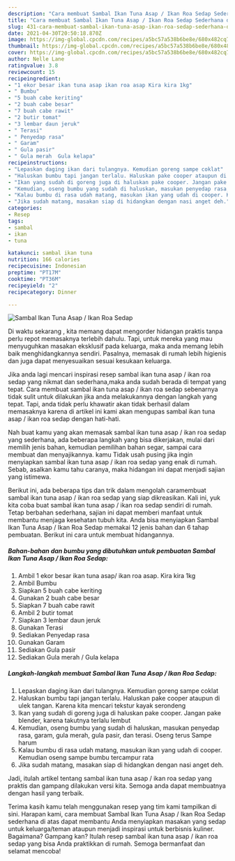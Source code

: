 ```yaml
---
description: "Cara membuat Sambal Ikan Tuna Asap / Ikan Roa Sedap Sederhana dan Mudah Dibuat"
title: "Cara membuat Sambal Ikan Tuna Asap / Ikan Roa Sedap Sederhana dan Mudah Dibuat"
slug: 431-cara-membuat-sambal-ikan-tuna-asap-ikan-roa-sedap-sederhana-dan-mudah-dibuat
date: 2021-04-30T20:50:18.870Z
image: https://img-global.cpcdn.com/recipes/a5bc57a538b6be8e/680x482cq70/sambal-ikan-tuna-asap-ikan-roa-sedap-foto-resep-utama.jpg
thumbnail: https://img-global.cpcdn.com/recipes/a5bc57a538b6be8e/680x482cq70/sambal-ikan-tuna-asap-ikan-roa-sedap-foto-resep-utama.jpg
cover: https://img-global.cpcdn.com/recipes/a5bc57a538b6be8e/680x482cq70/sambal-ikan-tuna-asap-ikan-roa-sedap-foto-resep-utama.jpg
author: Nelle Lane
ratingvalue: 3.8
reviewcount: 15
recipeingredient:
- "1 ekor besar ikan tuna asap ikan roa asap Kira kira 1kg"
- " Bumbu"
- "5 buah cabe keriting"
- "2 buah cabe besar"
- "7 buah cabe rawit"
- "2 butir tomat"
- "3 lembar daun jeruk"
- " Terasi"
- " Penyedap rasa"
- " Garam"
- " Gula pasir"
- " Gula merah  Gula kelapa"
recipeinstructions:
- "Lepaskan daging ikan dari tulangnya. Kemudian goreng sampe coklat"
- "Haluskan bumbu tapi jangan terlalu. Haluskan pake cooper ataupun di ulek tangan. Karena kita mencari tekstur kayak serondeng"
- "Ikan yang sudah di goreng juga di haluskan pake cooper. Jangan pake blender, karena takutnya terlalu lembut"
- "Kemudian, oseng bumbu yang sudah di haluskan, masukan penyedap rasa, garam, gula merah, gula pasir, dan terasi. Oseng terus Sampe harum"
- "Kalau bumbu di rasa udah matang, masukan ikan yang udah di cooper. Kemudian oseng sampe bumbu tercampur rata"
- "Jika sudah matang, masakan siap di hidangkan dengan nasi anget deh."
categories:
- Resep
tags:
- sambal
- ikan
- tuna

katakunci: sambal ikan tuna 
nutrition: 166 calories
recipecuisine: Indonesian
preptime: "PT17M"
cooktime: "PT36M"
recipeyield: "2"
recipecategory: Dinner

---
```



![Sambal Ikan Tuna Asap / Ikan Roa Sedap](https://img-global.cpcdn.com/recipes/a5bc57a538b6be8e/680x482cq70/sambal-ikan-tuna-asap-ikan-roa-sedap-foto-resep-utama.jpg)

Di waktu  sekarang , kita memang dapat mengorder hidangan praktis tanpa perlu repot memasaknya terlebih dahulu. Tapi, untuk mereka yang mau menyuguhkan masakan eksklusif pada keluarga, maka anda memang lebih baik menghidangkannya sendiri. Pasalnya, memasak di rumah lebih higienis dan juga dapat menyesuaikan sesuai kesukaan keluarga.

Jika anda lagi mencari inspirasi resep sambal ikan tuna asap / ikan roa sedap yang nikmat dan sederhana,maka anda sudah berada di tempat yang tepat. Cara membuat sambal ikan tuna asap / ikan roa sedap  sebenarnya tidak sulit untuk dilakukan jika anda melakukannya dengan langkah yang tepat. Tapi, anda tidak perlu khawatir akan tidak berhasil dalam memasaknya 
karena di artikel ini kami akan mengupas sambal ikan tuna asap / ikan roa sedap dengan hati-hati.  



Nah buat kamu yang akan memasak sambal ikan tuna asap / ikan roa sedap yang sederhana, ada beberapa langkah yang bisa dikerjakan, mulai dari memilih jenis bahan, kemudian pemilihan bahan segar, sampai cara membuat dan menyajikannya. kamu Tidak usah pusing jika ingin menyiapkan sambal ikan tuna asap / ikan roa sedap yang enak di rumah. Sebab, asalkan kamu  tahu caranya, maka hidangan ini dapat menjadi sajian yang istimewa.

Berikut ini, ada beberapa tips dan trik dalam mengolah caramembuat sambal ikan tuna asap / ikan roa sedap yang siap dikreasikan. Kali ini, yuk kita coba buat sambal ikan tuna asap / ikan roa sedap sendiri di rumah. Tetap berbahan sederhana, sajian ini dapat memberi manfaat untuk membantu menjaga kesehatan tubuh kita. Anda bisa menyiapkan Sambal Ikan Tuna Asap / Ikan Roa Sedap memakai 12 jenis bahan dan 6 tahap pembuatan. Berikut ini cara untuk membuat hidangannya.

<!--inarticleads1-->

##### Bahan-bahan dan bumbu yang dibutuhkan untuk pembuatan Sambal Ikan Tuna Asap / Ikan Roa Sedap:

1. Ambil 1 ekor besar ikan tuna asap/ ikan roa asap. Kira kira 1kg
1. Ambil  Bumbu
1. Siapkan 5 buah cabe keriting
1. Gunakan 2 buah cabe besar
1. Siapkan 7 buah cabe rawit
1. Ambil 2 butir tomat
1. Siapkan 3 lembar daun jeruk
1. Gunakan  Terasi
1. Sediakan  Penyedap rasa
1. Gunakan  Garam
1. Sediakan  Gula pasir
1. Sediakan  Gula merah / Gula kelapa




<!--inarticleads2-->

##### Langkah-langkah membuat Sambal Ikan Tuna Asap / Ikan Roa Sedap:

1. Lepaskan daging ikan dari tulangnya. Kemudian goreng sampe coklat
1. Haluskan bumbu tapi jangan terlalu. Haluskan pake cooper ataupun di ulek tangan. Karena kita mencari tekstur kayak serondeng
1. Ikan yang sudah di goreng juga di haluskan pake cooper. Jangan pake blender, karena takutnya terlalu lembut
1. Kemudian, oseng bumbu yang sudah di haluskan, masukan penyedap rasa, garam, gula merah, gula pasir, dan terasi. Oseng terus Sampe harum
1. Kalau bumbu di rasa udah matang, masukan ikan yang udah di cooper. Kemudian oseng sampe bumbu tercampur rata
1. Jika sudah matang, masakan siap di hidangkan dengan nasi anget deh.




Jadi, itulah artikel tentang  sambal ikan tuna asap / ikan roa sedap  yang praktis dan gampang dilakukan versi kita. Semoga anda dapat membuatnya dengan hasil yang terbaik. 

Terima kasih kamu telah menggunakan resep yang tim kami tampilkan di sini. Harapan kami, cara membuat  Sambal Ikan Tuna Asap / Ikan Roa Sedap sederhana di atas dapat membantu Anda menyiapkan masakan yang sedap untuk keluarga/teman ataupun menjadi inspirasi untuk berbisnis kuliner. Bagaimana? Gampang kan? Itulah resep sambal ikan tuna asap / ikan roa sedap yang bisa Anda praktikkan di rumah. Semoga bermanfaat dan selamat mencoba!

